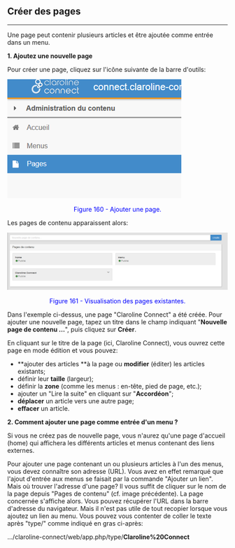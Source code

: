 ## Créer des pages

---

Une page peut contenir plusieurs articles et être ajoutée comme entrée dans un menu.

**1. Ajoutez une nouvelle page**

Pour créer une page, cliquez sur l'icône suivante de la barre d'outils:

![](images/fig160.png)

<p style="text-align: center; color: blue">Figure 160 - Ajouter une page.</p>

Les pages de contenu apparaissent alors:

![](images/fig161.png)

<p style="text-align: center; color: blue">Figure 161 - Visualisation des pages existantes.</p>

Dans l'exemple ci-dessus, une page "Claroline Connect" a été créée. Pour ajouter une nouvelle page, tapez un titre dans le champ indiquant "**Nouvelle page de contenu …**", puis cliquez sur **Créer**.

En cliquant sur le titre de la page (ici, Claroline Connect), vous ouvrez cette page en mode édition et vous pouvez:

* **ajouter des articles **à la page ou **modifier** (éditer) les articles existants;
* définir leur **taille** (largeur);
* définir la **zone** (comme les menus : en-tête, pied de page, etc.);
* ajouter un "Lire la suite" en cliquant sur "**Accordéon**";
* **déplacer** un article vers une autre page;
* **effacer** un article.

**2. Comment ajouter une page comme entrée d'un menu ?**

Si vous ne créez pas de nouvelle page, vous n'aurez qu'une page d'accueil \(home\) qui affichera les différents articles et menus contenant des liens externes.

Pour ajouter une page contenant un ou plusieurs articles à l'un des menus, vous devez connaître son adresse (URL). Vous avez en effet remarqué que l'ajout d'entrée aux menus se faisait par la commande "Ajouter un lien". Mais où trouver l'adresse d'une page? Il vous suffit de cliquer sur le nom de la page depuis "Pages de contenu" (cf. image précédente). La page concernée s'affiche alors. Vous pouvez récupérer l'URL dans la barre d'adresse du navigateur. Mais il n'est pas utile de tout recopier lorsque vous ajoutez un lien au menu. Vous pouvez vous contenter de coller le texte après "type/" comme indiqué en gras ci-après:

.../claroline-connect/web/app.php/type/**Claroline%20Connect**

